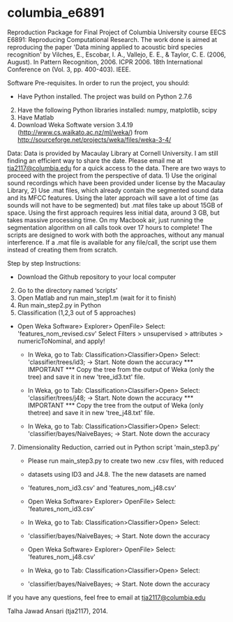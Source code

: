columbia_e6891
============================

Reproduction Package for Final Project of Columbia University course EECS E6891: Reproducing Computational Research. The work done is aimed at reproducing the paper 'Data mining applied to acoustic bird species recognition' by Vilches, E., Escobar, I. A., Vallejo, E. E., &amp; Taylor, C. E. (2006, August). In Pattern Recognition, 2006. ICPR 2006. 18th International Conference on (Vol. 3, pp. 400-403). IEEE.

Software Pre-requisites. In order to run the project, you should:
* Have Python installed. The project was build on Python 2.7.6
2. Have the following Python libraries installed: numpy, matplotlib, scipy
3. Have Matlab 
4. Download Weka Softwate version 3.4.19 (http://www.cs.waikato.ac.nz/ml/weka/) from http://sourceforge.net/projects/weka/files/weka-3-4/


Data:
Data is provided by Macaulay Library at Cornell University. I am still finding an efficient way to share the date. Please email me at tja2117@columbia.edu for a quick access to the data. 
There are two ways to proceed with the project from the perspective of data. 1) Use the original sound recordings which have been provided under license by the Macaulay Library, 2) Use .mat files, which already contain the segmented sound data and its MFCC features. Using the later approach will save a lot of time (as sounds will not have to be segmented) but .mat files take up about 15GB of space. Using the first approach requires less initial data, around 3 GB, but takes massive processing time. On my Macbook air, just running the segmentation algorithm on all calls took over 17 hours to complete! The scripts are designed to work with both the approaches, without any manual interference. If a .mat file is available for any file/call, the script use them instead of creating them from scratch.



Step by step Instructions:
* Download the Github repository to your local computer
2. Go to the directory named ‘scripts’
3. Open Matlab and run main_step1.m (wait for it to finish)
4. Run main_step2.py in Python
5. Classification (1,2,3 out of 5 approaches)
  * Open Weka Software> Explorer> OpenFile> Select: 'features_nom_revised.csv'
Select Filters > unsupervised > attributes > numericToNominal, and apply!
 
    * In Weka, go to Tab: Classification>Classifier>Open> Select: 'classifier/trees/id3; -> Start. Note down the accuracy *** IMPORTANT *** Copy the tree from the output of Weka (only the tree) and save it in new 'tree_id3.txt' file.
    
    * In Weka, go to Tab: Classification>Classifier>Open> Select: 'classifier/trees/j48; -> Start. Note down the accuracy *** IMPORTANT *** Copy the tree from the output of Weka (only thetree) and save it in new 'tree_j48.txt' file.
    
    * In Weka, go to Tab: Classification>Classifier>Open> Select: 'classifier/bayes/NaiveBayes; -> Start. Note down the accuracy
7. Dimensionality Reduction, carried out in Python script 'main_step3.py'
    * Please run main_step3.py to create two new .csv files, with reduced
    * datasets using ID3 and J4.8. The the new datasets are named
    * 'features_nom_id3.csv' and 'features_nom_j48.csv'

    * Open Weka Software> Explorer> OpenFile> Select: 'features_nom_id3.csv'
    * In Weka, go to Tab: Classification>Classifier>Open> Select:
    * 'classifier/bayes/NaiveBayes; -> Start. Note down the accuracy
    
    * Open Weka Software> Explorer> OpenFile> Select: 'features_nom_j48.csv'
    * In Weka, go to Tab: Classification>Classifier>Open> Select:
    * 'classifier/bayes/NaiveBayes; -> Start. Note down the accuracy



If you have any questions, feel free to email at tja2117@columbia.edu

Talha Jawad Ansari (tja2117), 2014.
